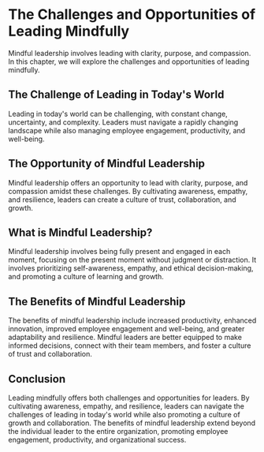 The Challenges and Opportunities of Leading Mindfully
====================================================================================================

Mindful leadership involves leading with clarity, purpose, and compassion. In this chapter, we will explore the challenges and opportunities of leading mindfully.

The Challenge of Leading in Today's World
-----------------------------------------

Leading in today's world can be challenging, with constant change, uncertainty, and complexity. Leaders must navigate a rapidly changing landscape while also managing employee engagement, productivity, and well-being.

The Opportunity of Mindful Leadership
-------------------------------------

Mindful leadership offers an opportunity to lead with clarity, purpose, and compassion amidst these challenges. By cultivating awareness, empathy, and resilience, leaders can create a culture of trust, collaboration, and growth.

What is Mindful Leadership?
---------------------------

Mindful leadership involves being fully present and engaged in each moment, focusing on the present moment without judgment or distraction. It involves prioritizing self-awareness, empathy, and ethical decision-making, and promoting a culture of learning and growth.

The Benefits of Mindful Leadership
----------------------------------

The benefits of mindful leadership include increased productivity, enhanced innovation, improved employee engagement and well-being, and greater adaptability and resilience. Mindful leaders are better equipped to make informed decisions, connect with their team members, and foster a culture of trust and collaboration.

Conclusion
----------

Leading mindfully offers both challenges and opportunities for leaders. By cultivating awareness, empathy, and resilience, leaders can navigate the challenges of leading in today's world while also promoting a culture of growth and collaboration. The benefits of mindful leadership extend beyond the individual leader to the entire organization, promoting employee engagement, productivity, and organizational success.
